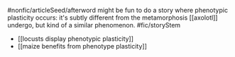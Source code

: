 #nonfic/articleSeed/afterword might be fun to do a story where phenotypic plasticity occurs: it's subtly different from the metamorphosis [[axolotl]] undergo, but kind of a similar phenomenon. #fic/storyStem 

- [[locusts display phenotypic plasticity]]
- [[maize benefits from phenotype plasticity]]